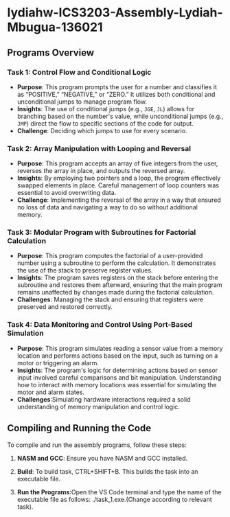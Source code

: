 # lydiahw-ICS3203-Assembly-Lydiah-Mbugua-136021
## Programs Overview

### Task 1: Control Flow and Conditional Logic
- **Purpose**: This program prompts the user for a number and classifies it as “POSITIVE,” “NEGATIVE,” or “ZERO.” It utilizes both conditional and unconditional jumps to manage program flow.
- **Insights**: The use of conditional jumps (e.g., `JGE`, `JL`) allows for branching based on the number's value, while unconditional jumps (e.g., `JMP`) direct the flow to specific sections of the code for output.
- **Challenge**: Deciding which jumps to use for every scenario.

### Task 2: Array Manipulation with Looping and Reversal
- **Purpose**: This program accepts an array of five integers from the user, reverses the array in place, and outputs the reversed array.
- **Insights**: By employing two pointers and a loop, the program effectively swapped elements in place. Careful management of loop counters was essential to avoid overwriting data.
- **Challenge**: Implementing the reversal of the array in a way that ensured no loss of data and navigating a way to do so without additional memory.

### Task 3: Modular Program with Subroutines for Factorial Calculation
- **Purpose**: This program computes the factorial of a user-provided number using a subroutine to perform the calculation. It demonstrates the use of the stack to preserve register values.
- **Insights**: The program saves registers on the stack before entering the subroutine and restores them afterward, ensuring that the main program remains unaffected by changes made during the factorial calculation.
- **Challenges**: Managing the stack and ensuring that registers were preserved and restored correctly.

### Task 4: Data Monitoring and Control Using Port-Based Simulation
- **Purpose**: This program simulates reading a sensor value from a memory location and performs actions based on the input, such as turning on a motor or triggering an alarm.
- **Insights**: The program's logic for determining actions based on sensor input involved careful comparisons and bit manipulation. Understanding how to interact with memory locations was essential for simulating the motor and alarm states.
- **Challenges**:Simulating hardware interactions required a solid understanding of memory manipulation and control logic.

## Compiling and Running the Code

To compile and run the assembly programs, follow these steps:

1. **NASM and GCC**: Ensure you have NASM and GCC installed.

2. **Build**: To build task, CTRL+SHIFT+B. This builds the task into an executable file.

3. **Run the Programs**:Open the VS Code terminal and type the name of the executable file as follows: ./task_1.exe.(Change according to relevant task).
   

